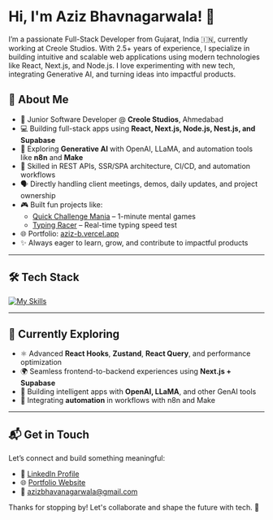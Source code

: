 # Hi, I'm Aziz Bhavnagarwala! 👋

I’m a passionate Full-Stack Developer from Gujarat, India 🇮🇳, currently working at Creole Studios. With 2.5+ years of experience, I specialize in building intuitive and scalable web applications using modern technologies like React, Next.js, and Node.js. I love experimenting with new tech, integrating Generative AI, and turning ideas into impactful products.

## 🚀 About Me

- 🔭 Junior Software Developer @ **Creole Studios**, Ahmedabad   
- 💻 Building full-stack apps using **React, Next.js, Node.js, Nest.js, and Supabase**
- 🤖 Exploring **Generative AI** with OpenAI, LLaMA, and automation tools like **n8n** and **Make**
- 🧠 Skilled in REST APIs, SSR/SPA architecture, CI/CD, and automation workflows
- 🗣 Directly handling client meetings, demos, daily updates, and project ownership
- 🎮 Built fun projects like:
  - [Quick Challenge Mania](https://quick-challenge-mania.vercel.app) – 1-minute mental games  
  - [Typing Racer](https://type-racer-cyan.vercel.app) – Real-time typing speed test
- 🌐 Portfolio: [aziz-b.vercel.app](https://aziz-b.vercel.app)
- ✨ Always eager to learn, grow, and contribute to impactful products

---

## 🛠️ Tech Stack

[![My Skills](https://skillicons.dev/icons?i=html,css,js,ts,react,nextjs,nodejs,nestjs,mongodb,postgres,git,vercel,tailwind,figma,linux)](https://skillicons.dev)

---

## 🌱 Currently Exploring

- ⚛️ Advanced **React Hooks**, **Zustand**, **React Query**, and performance optimization
- 🌍 Seamless frontend-to-backend experiences using **Next.js + Supabase**
- 🤖 Building intelligent apps with **OpenAI, LLaMA**, and other GenAI tools
- 🔄 Integrating **automation** in workflows with n8n and Make

---

## 📬 Get in Touch

Let’s connect and build something meaningful:

- 💼 [LinkedIn Profile](https://www.linkedin.com/in/aziz-bhavnagarwala-36a158236/)
- 🌐 [Portfolio Website](https://aziz-b.vercel.app)
- 📧 azizbhavanagarwala@gmail.com

Thanks for stopping by! Let's collaborate and shape the future with tech. 🚀
